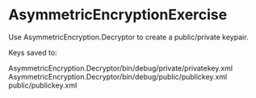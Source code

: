 # AsymmetricEncryptionExercise

Use AsymmetricEncryption.Decryptor to create a public/private keypair.

Keys saved to:

AsymmetricEncryption.Decryptor/bin/debug/private/privatekey.xml
AsymmetricEncryption.Decryptor/bin/debug/public/publickey.xml
public/publickey.xml
